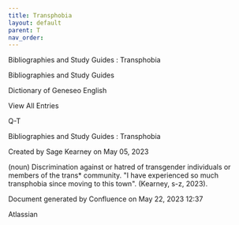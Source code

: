 ```yaml
---
title: Transphobia
layout: default
parent: T
nav_order:
---
```


Bibliographies and Study Guides : Transphobia

Bibliographies and Study Guides

Dictionary of Geneseo English

View All Entries

Q-T

Bibliographies and Study Guides : Transphobia

Created by  Sage Kearney on May 05, 2023

(noun) Discrimination against or hatred of transgender individuals or members of the trans* community. &quot;I have experienced so much transphobia since moving to this town&quot;. (Kearney, s-z, 2023).

Document generated by Confluence on May 22, 2023 12:37

Atlassian
